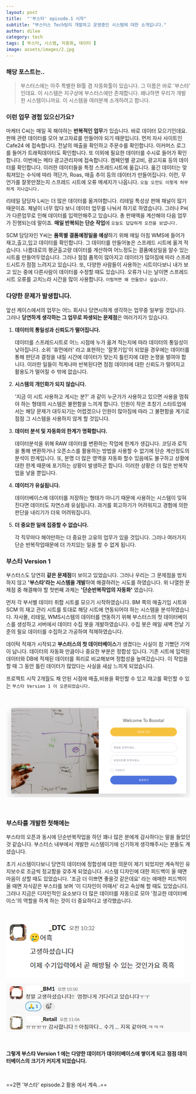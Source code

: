```yaml
---
layout: post
title:  "'부스타' episode.1 시작"
subtitle: "부스터스 Tech팀이 개발하고 운영중인 시스템에 대한 소개입니다."
author: dilee
category: tech
tags: [ 부스타, 시스템, 자동화, 데이터 ]
image: assets/images/2.jpg
---
```


### 해당 포스트는..
> 부스터스에는 아주 특별한 BI툴 겸 자동화툴이 있습니다. 그 이름은 바로 '부스타' 인데요. 이 시스템은 지구상에 부스터스에만 존재합니다. 왜냐하면 우리가 개발한 시스템이니까요. 이 시스템을 여러분께 소개하려고 합니다.

### 이런 업무 경험 있으신가요?
마케터 C씨는 매일 꼭 해야하는 **반복적인 업무**가 있습니다. 바로 데이터 모으기인데요. 판매 관련 데이터를 모아 보고자료를 만들어야 되기 때문입니다. 먼저 자사 사이트인 Cafe24 에 접속합니다. 전날의 매출을 확인하고 주문수를 확인합니다. 이커머스 로그를 들어가 트래픽데이터도 확인합니다. 또 이외에 필요한 데이터를 수시로 들어가 확인합니다. 이번에는 메타 광고관리자에 접속합니다. 캠페인별 광고비, 광고지표 등의 데이터를 확인합니다. 이러한 데이터들을 특정 스프레드시트에 옮깁니다. 옮긴 데이터는 맞춰져있는 수식에 따라 객단가, Roas, 매출 추이 등의 데이터가 만들어집니다. 이런, 무언가를 잘못만졌는지 스프레드 시트에 오류 메세지가 나옵니다. `오늘 오전도 이렇게 허무하게 지나갑니다.`

리테일 담당자 L씨는 더 많은 데이터를 옮겨야합니다. 리테일 특성상 판매 채널이 많기 때문이죠. 채널이 너무 많다 보니 데이터 업무를 나눠서 하기로 하였습니다. 그러나 P씨가 다른업무로 인해 데이터를 입력안해주고 있습니다. 총 판매액을 계산해야 다음 업무가 진행되는데 말이죠. **매일 반복되는 단순 작업**에 `오늘도 답답하게 오전을 보냅니다.`

SCM 담당자인 Y씨는 **품목별 결품예정일을 예상**하기 위해 매일 아침 WMS에 들어가 재고,출고,입고 데이터를 확인합니다. 그 데이터를 만들어놓은 스프레드 시트에 옮겨 적습니다. 나름대로의 평균출고량 데이터를 계산하여 어느정도는 결품예상일을 알수 있는 시트를 만들어두었습니다. 그러나 점점 품목이 많아지고 데이터가 많아짐에 따라 스프레드시트가 점점 느려지고 있습니다. 또, 다양한 사람들이 사용하는 시트이다보니 내가 보고 있는 중에 다른사람이 데이터를 수정할 때도 있습니다. 오류가 나는 날이면 스프레드시트 오류를 고치느라 시간을 많이 사용합니다. `이럴꺼면 왜 만들었나 싶습니다.`

### 다양한 문제가 발생합니다.
앞선 케이스에서의 업무는 어느 회사나 당연시하게 생각하는 업무중 일부일 것입니다. 그러나 **당연하게 생각하는 그 업무로 파생되는 문제점**은 여러가지가 있습니다.

 1. **데이터의 통일성과 신뢰도가 떨어집니다.**

    데이터를 스프레드시트로 어느 시점에 누가 옮겨 적는지에 따라 데이터의 통일성이 낮아집니다. 소위 '휴먼에러' 라고 표현하는 '잘못기입'이 되었을 경우에는 데이터를 통해 판단과 결정을 내릴 시간에 데이터가 맞는지 틀린지에 대한 논쟁을 벌여야 합니다. 이러한 일들이 적게나마 반복된다면 점점 데이터에 대한 신뢰도가 떨어지고 활용도가 떨어질 수 밖에 없습니다.
 2. **시스템의 개인화가 되지 않습니다.**

    '지금 이 시트 사용하고 게시는 분?' 과 같이 누군가가 사용하고 있으면 사용을 멈춰야 하는 형태의 시스템은 불편함을 느끼게 합니다. 인원이 작은 초창기 스타트업에서는 해당 문제가 대두되기는 어렵겠으나 인원이 많아짐에 따라 그 불편함을 계기로 점점 그 시스템을 사용하지 않게 할 것입니다.
 3. **데이터 분석 및 자동화의 한계가 명확합니다.**

    데이터분석을 위해 RAW 데이터를 변환하는 작업에 한계가 생깁니다. 코딩과 로직을 통해 변환하거나 오픈소스를 활용하는 방법을 사용할 수 없기에 단순 계산정도의 분석이 한계입니다. 또, 분명 더 많은 영역을 자동화 할수 있음에도 불구하고 상황에 대한 한계 때문에 포기하는 상황이 발생하곤 합니다. 이러한 상황은 더 많은 반복작업을 낳을 뿐입니다.
 4. **데이터가 유실됩니다.**

    데이터베이스에 데이터를 저장하는 형태가 아니기 때문에 사용하는 시스템이 잊혀진다면 데이터도 자연스레 유실됩니다. 과거를 회고하기가 어려워지고 경험에 의한 판단을 내리기가 더욱 어려워집니다.
 5. **더 중요한 일에 집중할 수 없습니다.**

    각 직무마다 해야만하는 더 중요한 고유의 업무가 있을 것입니다. 그러나 여러가지 단순 반복작업때문에 더 가치있는 일을 할 수 없게 됩니다.


### 부스타 Version 1
부스터스도 당연히 **같은 문제점**이 보이고 있었습니다. 그러나 우리는 그 문제점을 방치하지 않고 **'부스타'라는 시스템을 개발**하여 해결하려는 시도를 하였습니다.
위 나열한 문제점 중 해결해야 할 첫번째 과제는 **'단순반복작업의 자동화'** 였습니다.

먼저 각 부서별 데이터 취합 시트를 모으기 시작하였습니다. BM 쪽의 매출기입 시트와 SCM 의 재고 관리 시트를 토대로 해당 시트에 연동되어야 하는 시스템을 분석하였습니다. 자사몰, 리테일, WMS시스템의 데이터를 연동하기 위해 부스터스의 첫 데이터베이스를 생성하고 서버에서 데이터 수집 봇을 개발하였습니다. 수집 봇은 매일 새벽 전날 기준의 필요 데이터를 수집하고 가공하여 적재하였습니다.

데이턱 적재가 시작되고 **부스터스의 첫 데이터베이스**가 생겼다는 사실이 참 기뻤던 기억이 납니다. 데이터의 자동화 만큼이나 중요한 부분은 정합성 입니다. 기존 시트에 입력된 데이터와 DB에 적재된 데이터를 쿼리로 비교해보며 정합성을 높여갔습니다. 이 작업을 할 때 그 동안 틀린 데이터가 많았다는 사실을 새삼 느끼게 되었습니다.

프로젝트 시작 2개월도 채 안된 시점에 매출,비용을 확인할 수 있고 재고를 확인할 수 있는 `부스타 Version 1 이 오픈되었습니다.`

&nbsp;&nbsp;
<p style="text-align: center;">
  <img src="/assets/images/2024-07/boosta_version1.PNG" alt="부스타 version1 의 입구">
</p>
&nbsp;&nbsp;


### 부스타를 개발한 첫해에는
부스타의 오픈과 동시에 단순반복작업을 하던 꽤나 많은 분에게 감사하다는 말을 들었던 것 같습니다. 부스터스 내부에서 개발한 시스템이기에 신기하게 생각해주시는 분들도 계셨습니다.

초기 시스템이다보니 당연히 데이터에 정합성에 대한 의문이 제기 되었지만 계속적인 유지보수로 조금씩 정교함을 갖추게 되었습니다. 시스템 디자인에 대한 피드백이 올 때면 마음이 상할 때도 있었습니다. '조금 더 이쁘면 좋을것 같은데요' 라는 애매한 피드백이 올 때면 자식같은 부스타를 보며 '이 디자인이 어때서' 라고 속상해 할 때도 있었습니다. 그러나 지금은 디자인적인 요소보다 더 많은 데이터를 자동으로 모아 '정교한 데이터베이스'의 역할을 하게 하는 것이 더 중요하다고 생각했습니다.


&nbsp;
<p style="text-align: left;">
  <img src="/assets/images/2024-07/boosta_feedback.PNG" alt="부스타 version1 의 피드백">
</p>
<p style="text-align: left;">
  <img src="/assets/images/2024-07/boosta_feedback2.PNG" alt="부스타 version1 의 피드백">
</p>
&nbsp;


**그렇게 부스타 Version 1 에는 다양한 데이터가 데이터베이스에 쌓이게 되고 점점 데이터베이스의 크기가 커지게 되었습니다.**


&nbsp;&nbsp;&nbsp;

==2편 '부스타' episode.2 활용 에서 계속..==
